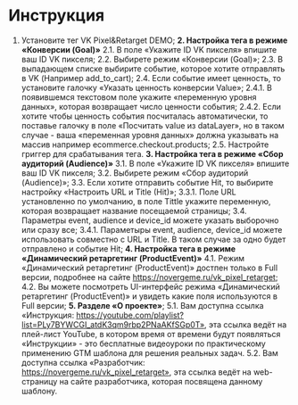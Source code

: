 # Инструкция
1. Установите тег VK Pixel&Retarget DEMO;
**2. Настройка тега в режиме «Конверсии (Goal)»**
2.1. В поле «Укажите ID VK пикселя» впишите ваш ID VK пикселя;
2.2. Выбирете режим «Конверсии (Goal)»;
2.3. В выпадающем списке выбирите событие, которое хотите отправлять в VK (Например add_to_cart);
2.4. Если событие имеет ценность, то установите галочку «Указать ценность конверсии Value»;
2.4.1. В появившемся текстовом поле укажите «переменную уровня данных», которая возвращает число ценности события;
2.4.2. Если хотите чтобы ценность события посчиталась автоматически, то поставье галочку в поле «Посчитать value из dataLayer», но в таком случае - ваша «переменная уровня данных» должна указывать на массив например ecommerce.checkout.products;
2.5. Настройте григгер для срабатывания тега.
**3. Настройка тега в режиме «Сбор аудиторий (Audience)»**
3.1. В поле «Укажите ID VK пикселя» впишите ваш ID VK пикселя;
3.2. Выбирете режим «Сбор аудиторий (Audience)»;
3.3. Если хотите отправить событие Hit, то выбирите настройку «Настроить URL и Title (Hit)»;
3.3.1. Поле URL установленно по умолчанию, в поле Tittle укажите переменную, которая возвращает название посещаемой страницы;
3.4. Параметры event, audience и device_id можете указать выборочно или сразу все;
3.4.1. Параметыры event, audience, device_id можете использовать совместно с URL и Title. В таком случае за одно будет отправлено и событие Hit;
**4. Настройка тега в режиме «Динамический ретаргетинг (ProductEvent)»**
4.1. Режим «Динамический ретаргетинг (ProductEvent)» достпен только в Full версии, подробнее на сайте https://novergeme.ru/vk_pixel_retarget;
4.2. Вы можете посмотреть UI-интерфейс режима «Динамический ретаргетинг (ProductEvent)» и увидеть какие поля используются в Full версии;
**5. Разделе «О проекте»**;
5.1. Вам доступна ссылка «Инструкция: https://youtube.com/playlist?list=PLy7BYWCGI_atdK3qm9rbp2PNaAKfSGp0T», эта ссылка ведёт на плей-лист YouTube, в котором время от времени будут появляться «Инструкции» - это бесплатные видеоуроки по практическому применению GTM шаблона для решения реальных задач.
5.2. Вам доступна ссылка «Разработчик: https://novergeme.ru/vk_pixel_retarget», эта ссылка ведёт на web-страницу на сайте разработчика, которая посвящена данному шаблону.
